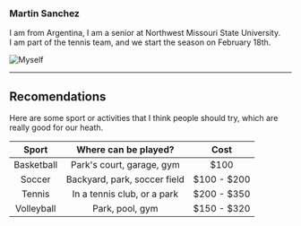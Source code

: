 ### Martin Sanchez

I am from Argentina, I am a senior at Northwest Missouri State University.<br>
I am part of the tennis team, and we start the season on February 18th.<br>

![Myself](https://user-images.githubusercontent.com/78869553/152177119-a8ceb3cd-1e87-4920-a6ad-497d73dc98ba.jpg)


-----

## Recomendations

Here are some sport or activities that I think people should try, which are really good for our heath.

|Sport   |     Where can be played?     |  Cost |
|:----------:|:-------------:|:------:|
| Basketball |  Park's court, garage, gym | $100 |
| Soccer |  Backyard, park, soccer field   |   $100 - $200 |
| Tennis | In a tennis club, or a park |    $200 - $350 |
| Volleyball | Park, pool, gym |    $150 - $320 |

